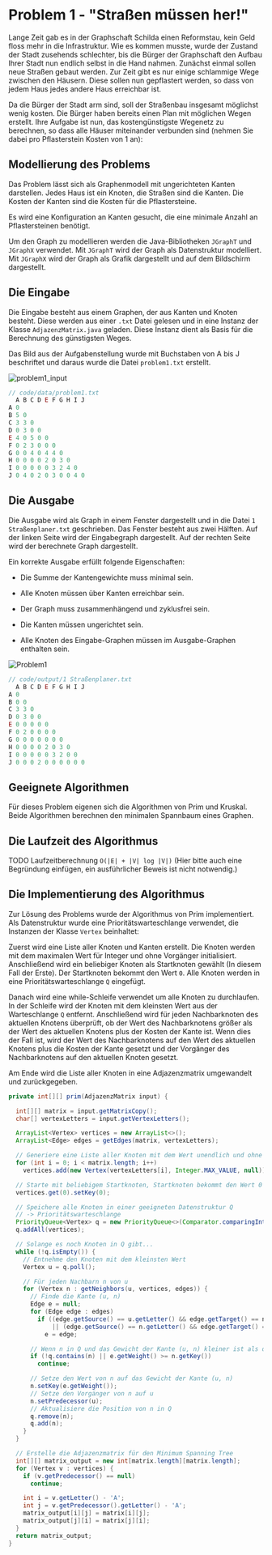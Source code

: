 # Problem 1 - "Straßen müssen her!"

Lange Zeit gab es in der Graphschaft Schilda einen Reformstau, kein Geld floss mehr in die Infrastruktur. Wie es kommen musste, wurde der Zustand der Stadt zusehends schlechter, bis die Bürger der Graphschaft den Aufbau Ihrer Stadt nun endlich selbst in die Hand nahmen. Zunächst einmal sollen neue Straßen gebaut werden. Zur Zeit gibt es nur einige schlammige Wege zwischen den Häusern. Diese sollen nun gepflastert werden, so dass von jedem Haus jedes andere Haus erreichbar ist. 

Da die Bürger der Stadt arm sind, soll der Straßenbau insgesamt möglichst wenig kosten. Die Bürger haben bereits einen Plan mit möglichen Wegen erstellt. Ihre Aufgabe ist nun, das kostengünstigste Wegenetz zu berechnen, so dass alle Häuser miteinander verbunden sind (nehmen Sie dabei pro Pflasterstein Kosten von 1 an):

## Modellierung des Problems

Das Problem lässt sich als Graphenmodell mit ungerichteten Kanten darstellen. Jedes Haus ist ein Knoten, die Straßen sind die Kanten. Die Kosten der Kanten sind die Kosten für die Pflastersteine. 

Es wird eine Konfiguration an Kanten gesucht, die eine minimale Anzahl an Pflastersteinen benötigt.

Um den Graph zu modellieren werden die Java-Bibliotheken `JGraphT` und `JGraphX` verwendet. Mit `JGraphT` wird der Graph als Datenstruktur modelliert. Mit `JGraphX` wird der Graph als Grafik dargestellt und auf dem Bildschirm dargestellt.

## Die Eingabe

Die Eingabe besteht aus einem Graphen, der aus Kanten und Knoten besteht. Diese werden aus einer `.txt` Datei gelesen und in eine Instanz der Klasse `AdjazenzMatrix.java` geladen. Diese Instanz dient als Basis für die Berechnung des günstigsten Weges.

Das Bild aus der Aufgabenstellung wurde mit Buchstaben von A bis J beschriftet und daraus wurde die Datei `problem1.txt` erstellt.

![problem1_input](images/problem1_input.png)


```js
// code/data/problem1.txt
  A B C D E F G H I J
A 0
B 5 0
C 3 3 0
D 0 3 0 0
E 4 0 5 0 0
F 0 2 3 0 0 0
G 0 0 4 0 4 4 0
H 0 0 0 0 2 0 3 0
I 0 0 0 0 0 3 2 4 0
J 0 4 0 2 0 3 0 0 4 0
```

## Die Ausgabe

Die Ausgabe wird als Graph in einem Fenster dargestellt und in die Datei `1 Straßenplaner.txt` geschrieben. Das Fenster besteht aus zwei Hälften. Auf der linken Seite wird der Eingabegraph dargestellt. Auf der rechten Seite wird der berechnete Graph dargestellt. 

Ein korrekte Ausgabe erfüllt folgende Eigenschaften:

- Die Summe der Kantengewichte muss minimal sein.

- Alle Knoten müssen über Kanten erreichbar sein.

- Der Graph muss zusammenhängend und zyklusfrei sein.

- Die Kanten müssen ungerichtet sein.

- Alle Knoten des Eingabe-Graphen müssen im Ausgabe-Graphen enthalten sein.

![Problem1](images/problem1.png)

```js
// code/output/1 Straßenplaner.txt
  A B C D E F G H I J 
A 0 
B 0 0 
C 3 3 0 
D 0 3 0 0 
E 0 0 0 0 0 
F 0 2 0 0 0 0 
G 0 0 0 0 0 0 0 
H 0 0 0 0 2 0 3 0 
I 0 0 0 0 0 3 2 0 0 
J 0 0 0 2 0 0 0 0 0 0 
```

## Geeignete Algorithmen

Für dieses Problem eigenen sich die Algorithmen von Prim und Kruskal. Beide Algorithmen berechnen den minimalen Spannbaum eines Graphen.

## Die Laufzeit des Algorithmus

TODO Laufzeitberechnung `O(|E| + |V| log |V|)`
(Hier bitte auch eine Begründung einfügen, ein ausführlicher Beweis ist nicht notwendig.)

## Die Implementierung des Algorithmus

Zur Lösung des Problems wurde der Algorithmus von Prim implementiert. Als Datenstruktur wurde eine Prioritätswarteschlange verwendet, die Instanzen der Klasse `Vertex` beinhaltet: 

Zuerst wird eine Liste aller Knoten und Kanten erstellt. Die Knoten werden mit dem maximalen Wert für Integer und ohne Vorgänger initialisiert. Anschließend wird ein beliebiger Knoten als Startknoten gewählt (In diesem Fall der Erste). Der Startknoten bekommt den Wert `0`. Alle Knoten werden in eine Prioritätswarteschlange `Q` eingefügt.

Danach wird eine while-Schleife verwendet um alle Knoten zu durchlaufen. In der Schleife wird der Knoten mit dem kleinsten Wert aus der Warteschlange `Q` entfernt. Anschließend wird für jeden Nachbarknoten des aktuellen Knotens überprüft, ob der Wert des Nachbarknotens größer als der Wert des aktuellen Knotens plus der Kosten der Kante ist. Wenn dies der Fall ist, wird der Wert des Nachbarknotens auf den Wert des aktuellen Knotens plus die Kosten der Kante gesetzt und der Vorgänger des Nachbarknotens auf den aktuellen Knoten gesetzt.

Am Ende wird die Liste aller Knoten in eine Adjazenzmatrix umgewandelt und zurückgegeben.


```java
private int[][] prim(AdjazenzMatrix input) {

  int[][] matrix = input.getMatrixCopy();
  char[] vertexLetters = input.getVertexLetters();

  ArrayList<Vertex> vertices = new ArrayList<>();
  ArrayList<Edge> edges = getEdges(matrix, vertexLetters);

  // Generiere eine Liste aller Knoten mit dem Wert unendlich und ohne Vorgänger
  for (int i = 0; i < matrix.length; i++)
    vertices.add(new Vertex(vertexLetters[i], Integer.MAX_VALUE, null));

  // Starte mit beliebigem Startknoten, Startknoten bekommt den Wert 0
  vertices.get(0).setKey(0);

  // Speichere alle Knoten in einer geeigneten Datenstruktur Q
  // -> Prioritätswarteschlange
  PriorityQueue<Vertex> q = new PriorityQueue<>(Comparator.comparingInt(Vertex::getKey));
  q.addAll(vertices);

  // Solange es noch Knoten in Q gibt...
  while (!q.isEmpty()) {
    // Entnehme den Knoten mit dem kleinsten Wert
    Vertex u = q.poll();

    // Für jeden Nachbarn n von u
    for (Vertex n : getNeighbors(u, vertices, edges)) {
      // Finde die Kante (u, n)
      Edge e = null;
      for (Edge edge : edges)
        if ((edge.getSource() == u.getLetter() && edge.getTarget() == n.getLetter())
            || (edge.getSource() == n.getLetter() && edge.getTarget() == u.getLetter()))
          e = edge;

      // Wenn n in Q und das Gewicht der Kante (u, n) kleiner ist als der Wert von n
      if (!q.contains(n) || e.getWeight() >= n.getKey())
        continue;

      // Setze den Wert von n auf das Gewicht der Kante (u, n)
      n.setKey(e.getWeight());
      // Setze den Vorgänger von n auf u
      n.setPredecessor(u);
      // Aktualisiere die Position von n in Q
      q.remove(n);
      q.add(n);
    }
  }

  // Erstelle die Adjazenzmatrix für den Minimum Spanning Tree
  int[][] matrix_output = new int[matrix.length][matrix.length];
  for (Vertex v : vertices) {
    if (v.getPredecessor() == null)
      continue;

    int i = v.getLetter() - 'A';
    int j = v.getPredecessor().getLetter() - 'A';
    matrix_output[i][j] = matrix[i][j];
    matrix_output[j][i] = matrix[j][i];
  }
  return matrix_output;
}
```

